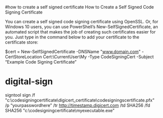 #how to create a self signed certificate
How to Create a Self Signed Code Signing Certificate

You can create a self signed code signing certificate using OpenSSL. Or, for Windows 10 users, you can use PowerShell’s New-SelfSignedCertificate, an automated script that makes the job of creating such certificates easier for you. Just type in the command below to add your certificate to the certificate store:

$cert = New-SelfSignedCertificate -DNSName "www.domain.com" -CertStoreLocation Cert:\CurrentUser\My -Type CodeSigningCert -Subject “Example Code Signing Certificate”

# digital-sign
signtool sign /f "c:\codesigningcertificate\digicert_certificate\codesigningscertificate.pfx" /p “yourpasswordhere” /tr http://timestamp.digicert.com /td SHA256 /fd SHA256 "c:\codesigningcertificate\myexecutable.exe"

